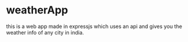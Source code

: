 # weatherApp
this is a web app made in expressjs which uses an api and gives you the weather info of any city in india.
